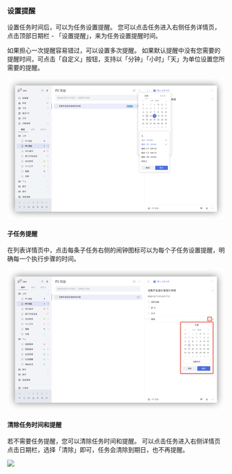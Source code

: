 ### 设置提醒

设置任务时间后，可以为任务设置提醒。 您可以点击任务进入右侧任务详情页，点击顶部日期栏 - 「设置提醒」，来为任务设置提醒时间。

如果担心一次提醒容易错过，可以设置多次提醒。 如果默认提醒中没有您需要的提醒时间，可点击「自定义」按钮，支持以「分钟」「小时」「天」为单位设置您所需要的提醒。 

![](../images/web/1.3.4.png)


#### 子任务提醒

在列表详情页中，点击每条子任务右侧的闹钟图标可以为每个子任务设置提醒，明确每一个执行步骤的时间。

![](../images/web/1.3.11.png)


#### 清除任务时间和提醒

若不需要任务提醒，您可以清除任务时间和提醒。 可以点击任务进入右侧详情页点击日期栏，选择「清除」即可，任务会清除到期日，也不再提醒。

![](../../images/android/task/reminder.png)


